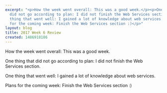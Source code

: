 ```yaml
---
excerpt: "<p>How the week went overall: This was a good week.</p><p>One thing that
  did not go according to plan: I did not finish the Web Services section.</p><p>One
  thing that went well: I gained a lot of knowledge about web services.</p><p>Plans
  for the coming week: Finish the Web Services section :)</p>"
layout: blog
title: 2017 Week 6 Review
created: 1486918186
---
```

<p>How the week went overall: This was a good week.</p><p>One thing that did not go according to plan: I did not finish the Web Services section.</p><p>One thing that went well: I gained a lot of knowledge about web services.</p><p>Plans for the coming week: Finish the Web Services section :)</p>

